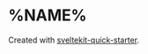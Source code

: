 # %NAME%

Created with [sveltekit-quick-starter](https://github.com/EmeraldHQ/sveltekit-quick-starter).
